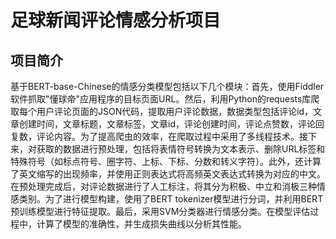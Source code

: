 # 足球新闻评论情感分析项目

## 项目简介

基于BERT-base-Chinese的情感分类模型包括以下几个模块：首先，使用Fiddler软件抓取"懂球帝"应用程序的目标页面URL。然后，利用Python的requests库爬取每个用户评论页面的JSON代码，提取用户评论数据，数据类型包括评论id，文章创建时间，文章标题，文章标签，文章id，评论创建时间，评论点赞数，评论回复数，评论内容。为了提高爬虫的效率，在爬取过程中采用了多线程技术。接下来，对获取的数据进行预处理，包括将表情符号转换为文本表示、删除URL标签和特殊符号（如标点符号、圈字符、上标、下标、分数和转义字符）。此外，还计算了英文缩写的出现频率，并使用正则表达式将高频英文表达式转换为对应的中文。在预处理完成后，对评论数据进行了人工标注，将其分为积极、中立和消极三种情感类别。为了进行模型构建，使用了BERT tokenizer模型进行分词，并利用BERT预训练模型进行特征提取。最后，采用SVM分类器进行情感分类。在模型评估过程中，计算了模型的准确性，并生成损失曲线以分析其性能。
